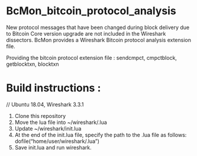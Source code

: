 # BcMon_bitcoin_protocol_analysis
New protocol messages that have been changed during block delivery due to Bitcoin Core version upgrade are not included in the Wireshark dissectors.
BcMon provides a Wireshark Bitcoin protocol analysis extension file.

Providing the bitcoin protocol extension file
: sendcmpct, cmpctblock, getblocktxn, blocktxn

# Build instructions :
// Ubuntu 18.04, Wireshark 3.3.1

1. Clone this repository 
2. Move the lua file into ~/wireshark/<filename>.lua
3. Update ~/wireshark/init.lua
4. At the end of the init.lua file, specify the path to the <filename>.lua file 
as follows: dofile(“home/user/wireshark/<filename>.lua”)
5. Save init.lua and run wireshark.

